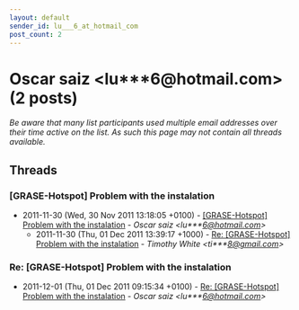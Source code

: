 ```yaml
---
layout: default
sender_id: lu___6_at_hotmail_com
post_count: 2
---
```


# Oscar saiz <lu***6<span>@</span>hotmail.com> (2 posts)

_Be aware that many list participants used multiple email addresses over their time active on the list. As such this page may not contain all threads available._

## Threads

### [GRASE-Hotspot] Problem with the instalation
+ 2011-11-30 (Wed, 30 Nov 2011 13:18:05 +0100) - [[GRASE-Hotspot] Problem with the instalation](/archive/2011/11/2604270372909490d30490322c6442932120092a039e1a05c15c44c58c9215df) - _Oscar saiz \<lu***6@hotmail.com\>_
  + 2011-11-30 (Thu, 01 Dec 2011 13:39:17 +1000) - [Re: [GRASE-Hotspot] Problem with the instalation](/archive/2011/11/84af6934fc85522b00ac65316cb416036d6250b116ad5c4019e1be6eb608c665) - _Timothy White \<ti***8@gmail.com\>_

### Re: [GRASE-Hotspot] Problem with the instalation
+ 2011-12-01 (Thu, 01 Dec 2011 09:15:34 +0100) - [Re: [GRASE-Hotspot] Problem with the instalation](/archive/2011/12/771af2c15dd8f2037b181d3c63855d328f56923dd1adaf8f04770d9c8e4ff9cc) - _Oscar saiz \<lu***6@hotmail.com\>_

